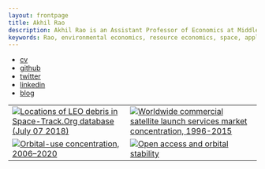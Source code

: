 ```yaml
---
layout: frontpage
title: Akhil Rao
description: Akhil Rao is an Assistant Professor of Economics at Middlebury College; research in environmental and natural resource economics
keywords: Rao, environmental economics, resource economics, space, applied theory, computational economics
---
```


<div class="navbar">
  <div class="navbar-inner">
      <ul class="nav">
          <li><a href="{{ BASE_PATH }}/assets/rao_cv.pdf">cv</a></li>
          <li><a href="https://github.com/akhilrao">github</a></li>
          <li><a href="https://twitter.com/ThatAkhilRao">twitter</a></li>
          <li><a href="https://www.linkedin.com/in/akhil-rao-544b126a/">linkedin</a></li>
          <li><a href="{{ BASE_PATH }}/blog">blog</a></li>
      </ul>
  </div>
</div>



<table class="wide">
<tr>
  <td class="left">
    <a href="pages/publpics/debris_distribution_070718.html">
        <img src="../../assets/publpics/debris_distribution_070718.png" alt="Locations of LEO debris in Space-Track.Org database (July 07 2018)" title="Where are debris in LEO?"/>
    </a>
  </td>
  <td class="right">
    <a href="pages/publpics/yearly_hhi_leo_gso.html">
        <img src="../../assets/publpics/yearly_hhi_leo_gso.png" alt="Worldwide commercial satellite launch services market concentration, 1996-2015" title="How competitive is the satellite launch industry in the New Space era?"/>
    </a>
  </td>
</tr>
<tr>
  <td class="left">
      <a href="pages/publpics/yearly_sat_hhi_leo.html">
        <img src="../../assets/publpics/HHI_panel_2a.png" alt="Orbital-use concentration, 2006&ndash;2020" title="Orbital-use concentration, 2006&ndash;2020"/>
    </a>
  </td>
  <td class="right">
    <a href="pages/publpics/biffplot3.html">
        <img src="../../assets/publpics/kessler_basin_small.png" alt="Open access and orbital stability" title="When are open-access orbital steady states stable?"/>
    </a>
  </td>
</tr>
</table>

<!-- <div class="navbar">
  <div class="navbar-inner">
      <ul class="nav">
          <li><a href="morefigs.html">see more figures</a></li>
      </ul>
  </div>
</div> -->

<!-- <head>
<meta name="viewport" content="width=device-width, initial-scale=1">
<style>
* {
    box-sizing: border-box;
}

/* Create two equal columns that floats next to each other */
.column {
    float: left;
    width: 50%;
    padding: 10px;
    /*height: 300px;*/ /* Should be removed. Only for demonstration */
}

/* Clear floats after the columns */
.row:after {
    content: "";
    display: table;
    clear: both;
}

/* Responsive layout - makes the two columns stack on top of each other instead of next to each other */
@media screen and (max-width: 600px) {
    .column {
        width: 100%;
    }
}
</style>
</head>

<div class="row">
  <div class="column">
    <td width="50%" class = "left">
       <img src="../assets/pics/akhil_portrait.png"
                    title="Akhil Rao"
      />
    </td>
  </div>
  <div class="column">
    <td width="50%" class = "right"> 
        <p>  I am an economist working on outer space-related issues. My research is broadly in environmental, natural resource, and computational economics. Starting in the Fall of 2019, I will be an Assistant Professor of Economics at <a href="https://www.middlebury.edu/academics/econ">Middlebury College</a>. <br/><br/> 
          In my job market paper I derive economic principles governing the choice of space traffic control policies and the effects of active debris removal technologies. I show that policies which target satellite launches instead of satellite ownership create incentives which can increase the risk of catastrophic collisions and runaway debris growth, and cannot incentivize firms to deorbit their satellites when socially necessary. I also show that active debris removal can reduce the risk of runaway debris growth no matter how it is financed, but can only reduce the risk of satellite-destroying collisions if satellite owners pay for it or if competition from removal-induced entry reduces the returns to satellite ownership. These results suggest that attempts to control orbital debris growth and collision risk through launch fees or debris removal subsidies may not be very effective or may backfire. <br/>
        </p>
    </td> 
  </div> 
</div> -->

<!-- <table class="wide">
  <tr>
    <td width="50%" class = "left">
       <img src="../assets/pics/akhil_portrait.png"
                    title="Akhil Rao"
      />
    </td>
    <td width="50%" class = "right"> 
        <p>  I am a PhD candidate in the
          <a href="https://www.colorado.edu/Economics/">Department of Economics</a> at the University of Colorado Boulder. My research is in environmental, natural resource, and computational economics. I am on the job market in 2018-2019 and available for interviews at the ASSA annual meeting in Atlanta. <br/><br/>
          My job market paper looks at how commercial orbit use should be regulated and the extent to which active debris removal technologies can bring about socially optimal orbit use. I show that policies which target satellite launches instead of satellite ownership can increase the risk of Kessler Syndrome or catastrophic collisions because of the incentives they create, and cannot create incentives to deorbit satellites if it is socially necessary. I also show that active debris removal can reduce the risk of Kessler Syndrome no matter how it is financed, but can only reduce the risk of catastrophic collisions to the extent that satellite owners pay for removal. <br/>
        </p>
    </td>  
  </tr>
</table> -->
